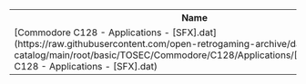 <table>
<tr><th>Name</th><th>Size</th></tr>
<tr><td>
[Commodore C128 - Applications - [SFX].dat](https://raw.githubusercontent.com/open-retrogaming-archive/dat-catalog/main/root/basic/TOSEC/Commodore/C128/Applications/[SFX]/Commodore C128 - Applications - [SFX].dat)
</td><td>3938</td></tr>
</table>
